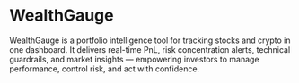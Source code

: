 # WealthGauge
WealthGauge is a portfolio intelligence tool for tracking stocks and crypto in one dashboard. It delivers real-time PnL, risk concentration alerts, technical guardrails, and market insights — empowering investors to manage performance, control risk, and act with confidence.

